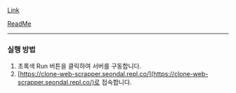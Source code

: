 [Link](https://replit.com/@seondal/clone-web-scrapper#README.md)

[ReadMe](https://suave-lilac-075.notion.site/Web-Scrapper-47c806a9209244dbab6af933ca63286e)

---

### 실행 방법
1. 초록색 Run 버튼을 클릭하여 서버를 구동합니다.
2. [https://clone-web-scrapper.seondal.repl.co/](https://clone-web-scrapper.seondal.repl.co/)로 접속합니다.